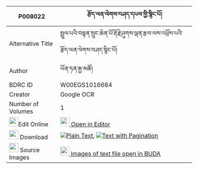 |P008022|རྩོད་ལན་ལེགས་བཤད་དཔལ་གྱི་སྙིང་པོ། 
| --- | --- 
|Alternative Title |སྤྲུལ་པའི་བསྟན་སྲུང་ཆེན་པོ་རྡོ་རྗེ་ཤུགས་ལྡན་རྩལ་ལས་འཕྲོས་པའི་རྩོད་ལན་ལེགས་བཤད་སྙིང་པོ།
|Author| ཡོན་ཏན་རྒྱ་མཚོ།
|BDRC ID | W00EGS1016684
|Creator | Google OCR
|Number of Volumes| 1
|<img width="25" src="https://img.icons8.com/color/25/000000/edit-property.png">Edit Online| [<img width="25" src="https://avatars.githubusercontent.com/u/45091458?s=200&v=4"> Open in Editor](http://editor.openpecha.org/P008022)
|<img width="25" src="https://img.icons8.com/fluent/48/000000/download-2.png"/>  Download | [![](https://img.icons8.com/color/20/000000/txt.png)Plain Text](https://github.com/Openpecha/P008022/releases/download/v1/tsolen_lekshe_pal_gyi_nyingpo_plain_P008022.zip), [![](https://img.icons8.com/color/20/000000/txt.png)Text with Pagination](https://github.com/Openpecha/P008022/releases/download/v1/tsolen_lekshe_pal_gyi_nyingpo_pages_P008022.zip)
|<img width="25" src="https://img.icons8.com/plasticine/100/000000/pictures-folder.png"/>  Source Images | [<img width="25" src="https://library.bdrc.io/icons/BUDA-small.svg"> Images of text file open in BUDA](https://library.bdrc.io/show/bdr:W00EGS1016684)